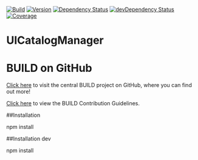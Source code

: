 [![Build](https://img.shields.io/travis/sapbuild/UICatalogManager.svg?style=flat-square)](http://travis-ci.org/sapbuild/UICatalogManager)
[![Version](https://img.shields.io/npm/v/norman-ui-catalog-manager-client.svg?style=flat-square)](https://npmjs.org/package/norman-ui-catalog-manager-client)
[![Dependency Status](https://david-dm.org/sapbuild/UICatalogManager.svg)](https://david-dm.org/sapbuild/UICatalogManager)
[![devDependency Status](https://david-dm.org/sapbuild/UICatalogManager/dev-status.svg)](https://david-dm.org/sapbuild/UICatalogManager#info=devDependencies)
[![Coverage](https://img.shields.io/coveralls/sapbuild/UICatalogManager/master.svg?style=flat-square)](https://coveralls.io/r/sapbuild/UICatalogManager?branch=master)

UICatalogManager
===============

# BUILD on GitHub

[Click here](https://github.com/SAP/BUILD) to visit the central BUILD project on GitHub, where you can find out more!

[Click here](https://github.com/SAP/BUILD/blob/master/Contributing.md) to view the BUILD Contribution Guidelines. 


##Installation

npm install

##Installation dev

npm install

